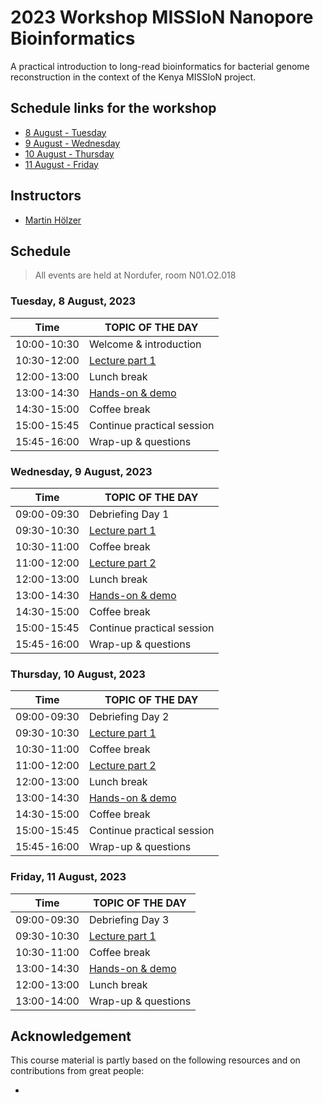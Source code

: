 # 2023 Workshop MISSIoN Nanopore Bioinformatics

A practical introduction to long-read bioinformatics for bacterial genome reconstruction in the context of the Kenya MISSIoN project.

## Schedule links for the workshop

* [8 August - Tuesday](#0)  
* [9 August - Wednesday](#1)  
* [10 August - Thursday](#2)  
* [11 August - Friday](#3)  

## Instructors

* [Martin Hölzer](https://hoelzer.github.io)

## Schedule

> All events are held at Nordufer, room N01.O2.018

### <a name="0"></a> Tuesday, 8 August, 2023
| Time        | TOPIC OF THE DAY |
| --          | --               |
| 10:00-10:30 | Welcome & introduction |
| 10:30-12:00 | [Lecture part 1]() |
| 12:00-13:00 | Lunch break |
| 13:00-14:30 | [Hands-on & demo]() |
| 14:30-15:00 | Coffee break |
| 15:00-15:45 | Continue practical session |
| 15:45-16:00 | Wrap-up & questions |

### <a name="1"></a> Wednesday, 9 August, 2023

| Time        | TOPIC OF THE DAY |
| --          | --               |
| 09:00-09:30 | Debriefing Day 1 |
| 09:30-10:30 | [Lecture part 1]() |
| 10:30-11:00 | Coffee break |
| 11:00-12:00 | [Lecture part 2]() |
| 12:00-13:00 | Lunch break |
| 13:00-14:30 | [Hands-on & demo]() |
| 14:30-15:00 | Coffee break |
| 15:00-15:45 | Continue practical session |
| 15:45-16:00 | Wrap-up & questions |


### <a name="2"></a> Thursday, 10 August, 2023

| Time        | TOPIC OF THE DAY |
| --          | --               |
| 09:00-09:30 | Debriefing Day 2 |
| 09:30-10:30 | [Lecture part 1]() |
| 10:30-11:00 | Coffee break |
| 11:00-12:00 | [Lecture part 2]() |
| 12:00-13:00 | Lunch break |
| 13:00-14:30 | [Hands-on & demo]() |
| 14:30-15:00 | Coffee break |
| 15:00-15:45 | Continue practical session |
| 15:45-16:00 | Wrap-up & questions |

### <a name="3"></a> Friday, 11 August, 2023

| Time        | TOPIC OF THE DAY |
| --          | --               |
| 09:00-09:30 | Debriefing Day 3 |
| 09:30-10:30 | [Lecture part 1]() |
| 10:30-11:00 | Coffee break |
| 13:00-14:30 | [Hands-on & demo]() |
| 12:00-13:00 | Lunch break |
| 13:00-14:00 | Wrap-up & questions |

## Acknowledgement

This course material is partly based on the following resources and on contributions from great people:

* 